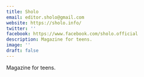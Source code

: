 ```yaml
---
title: Sholo
email: editor.sholo@gmail.com
website: https://sholo.info/
twitter: ''
facebook: https://www.facebook.com/sholo.official
description: Magazine for teens.
image: ''
draft: false
---
```

Magazine for teens.
